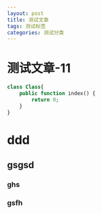 ```yaml
---
layout: post
title: 测试文章
tags: 测试标签
categories: 测试分类
---
```


# 测试文章-11

```php
class Class{
	public function index() {
		return 0;
	}
}
```

# ddd
## gsgsd
### ghs
### gsfh
